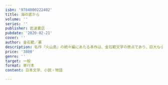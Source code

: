 ```yaml
---
isbn: '9784000222402'
title: 海の底から
volume: ''
series: ''
publisher: 岩波書店
pubdate: '2020-02-21'
cover: ''
author: 金石範／著
description: 名作『火山島』の続々編にあたる本作は、金石範文学の原点であり、巨大な小説の終わりでもある。
price: '3800'
genre: ''
target: 一般
format: 単行本
content: 日本文学、小説・物語

---
```

